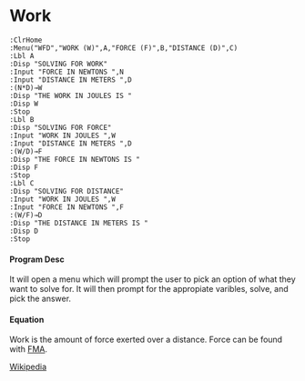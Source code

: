 # Work
```
:ClrHome
:Menu("WFD","WORK (W)",A,"FORCE (F)",B,"DISTANCE (D)",C)
:Lbl A
:Disp "SOLVING FOR WORK"
:Input "FORCE IN NEWTONS ",N
:Input "DISTANCE IN METERS ",D
:(N*D)→W
:Disp "THE WORK IN JOULES IS "
:Disp W
:Stop
:Lbl B
:Disp "SOLVING FOR FORCE"
:Input "WORK IN JOULES ",W
:Input "DISTANCE IN METERS ",D
:(W/D)→F
:Disp "THE FORCE IN NEWTONS IS "
:Disp F
:Stop
:Lbl C
:Disp "SOLVING FOR DISTANCE"
:Input "WORK IN JOULES ",W
:Input "FORCE IN NEWTONS ",F
:(W/F)→D
:Disp "THE DISTANCE IN METERS IS "
:Disp D
:Stop
```

#### Program Desc

It will open a menu which will prompt the user to pick an option of what they want to solve for. It will then prompt for the appropiate varibles, solve, and pick the answer.

#### Equation

Work is the amount of force exerted over a distance. Force can be found with [FMA](FMA.md).

[Wikipedia](https://en.wikipedia.org/wiki/Work_(physics))